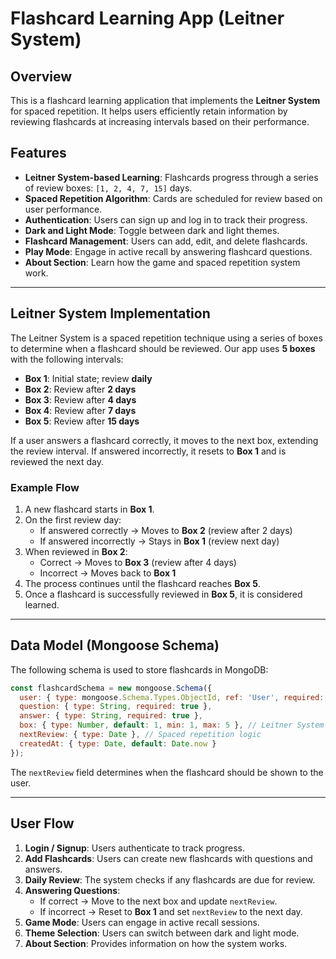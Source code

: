 # Flashcard Learning App (Leitner System)

## Overview
This is a flashcard learning application that implements the **Leitner System** for spaced repetition. It helps users efficiently retain information by reviewing flashcards at increasing intervals based on their performance.

## Features
- **Leitner System-based Learning**: Flashcards progress through a series of review boxes: `[1, 2, 4, 7, 15]` days.
- **Spaced Repetition Algorithm**: Cards are scheduled for review based on user performance.
- **Authentication**: Users can sign up and log in to track their progress.
- **Dark and Light Mode**: Toggle between dark and light themes.
- **Flashcard Management**: Users can add, edit, and delete flashcards.
- **Play Mode**: Engage in active recall by answering flashcard questions.
- **About Section**: Learn how the game and spaced repetition system work.

---

## Leitner System Implementation
The Leitner System is a spaced repetition technique using a series of boxes to determine when a flashcard should be reviewed. Our app uses **5 boxes** with the following intervals:

- **Box 1**: Initial state; review **daily**
- **Box 2**: Review after **2 days**
- **Box 3**: Review after **4 days**
- **Box 4**: Review after **7 days**
- **Box 5**: Review after **15 days**

If a user answers a flashcard correctly, it moves to the next box, extending the review interval. If answered incorrectly, it resets to **Box 1** and is reviewed the next day.

### Example Flow
1. A new flashcard starts in **Box 1**.
2. On the first review day:
   - If answered correctly → Moves to **Box 2** (review after 2 days)
   - If answered incorrectly → Stays in **Box 1** (review next day)
3. When reviewed in **Box 2**:
   - Correct → Moves to **Box 3** (review after 4 days)
   - Incorrect → Moves back to **Box 1**
4. The process continues until the flashcard reaches **Box 5**.
5. Once a flashcard is successfully reviewed in **Box 5**, it is considered learned.

---

## Data Model (Mongoose Schema)
The following schema is used to store flashcards in MongoDB:

```javascript
const flashcardSchema = new mongoose.Schema({
  user: { type: mongoose.Schema.Types.ObjectId, ref: 'User', required: true },
  question: { type: String, required: true },
  answer: { type: String, required: true },
  box: { type: Number, default: 1, min: 1, max: 5 }, // Leitner System (1 to 5)
  nextReview: { type: Date }, // Spaced repetition logic
  createdAt: { type: Date, default: Date.now }
});
```

The `nextReview` field determines when the flashcard should be shown to the user.

---

## User Flow
1. **Login / Signup**: Users authenticate to track progress.
2. **Add Flashcards**: Users can create new flashcards with questions and answers.
3. **Daily Review**: The system checks if any flashcards are due for review.
4. **Answering Questions**:
   - If correct → Move to the next box and update `nextReview`.
   - If incorrect → Reset to **Box 1** and set `nextReview` to the next day.
5. **Game Mode**: Users can engage in active recall sessions.
6. **Theme Selection**: Users can switch between dark and light mode.
7. **About Section**: Provides information on how the system works.

